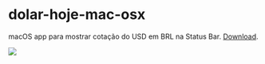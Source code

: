 # dolar-hoje-mac-osx
macOS app para mostrar cotação do USD em BRL na Status Bar. [Download](https://github.com/barbosa/dolar-hoje-mac-osx/releases/download/1.2/DolarHoje.zip).

![](https://cloud.githubusercontent.com/assets/235208/11111248/06cfc60a-88d5-11e5-92b0-b85d7d7171c3.png)
